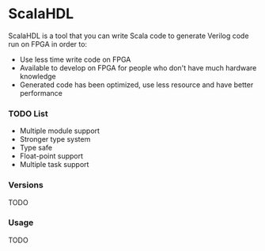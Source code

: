 # ScalaHDL
ScalaHDL is a tool that you can write Scala code to generate Verilog code run on FPGA in order to:

* Use less time write code on FPGA
* Available to develop on FPGA for people who don't have much hardware knowledge
* Generated code has been optimized, use less resource and have better performance

### TODO List

* Multiple module support
* Stronger type system
* Type safe
* Float-point support
* Multiple task support

### Versions
TODO

### Usage
TODO
